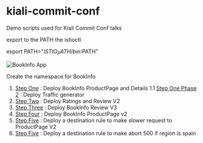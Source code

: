 # kiali-commit-conf
Demo scripts used for Kiali Commit Conf talks


export to the PATH the istioctl


export PATH="$ISTIO_PATH/bin:$PATH"

![BookInfo App](https://istio.io/docs/examples/bookinfo/noistio.svg)

Create the namespace for BookInfo

1. [Step One](step_1) : Deploy BookInfo ProductPage and Details
1.1 [Step One Phase 2](step_1_1) : Deploy Traffic generator
2. [Step Two](step_2) : Deploy Ratings and Review V2
3. [Step Three](step_3) : Deploy BookInfo Review V3
4. [Step Four](step_4) : Deploy BookInfo ProductPage v2
5. [Step Five](step_5) : Deploy a destination rule to make slower request to ProductPage V2
5. [Step Five](step_6) : Deploy a destination rule to make abort 500 if region is spain